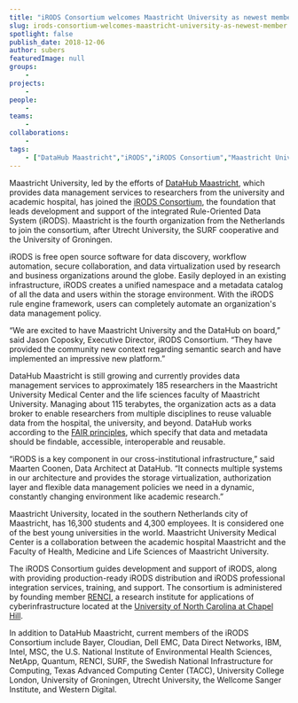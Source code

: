 ```yaml
---
title: "iRODS Consortium welcomes Maastricht University as newest member"
slug: irods-consortium-welcomes-maastricht-university-as-newest-member
spotlight: false
publish_date: 2018-12-06
author: subers
featuredImage: null
groups:
    - 
projects:
    - 
people:
    - 
teams: 
    - 
collaborations:
    - 
tags:
    - ["DataHub Maastricht","iRODS","iRODS Consortium","Maastricht Univeristy"]
---
```

<!-- wp:paragraph -->
<p>Maastricht University, led by the efforts of <a href="https://datahub.mumc.maastrichtuniversity.nl/">DataHub Maastricht</a>, which provides data management services to researchers from the university and academic hospital, has joined the <a href="https://irods.org/">iRODS Consortium</a>, the foundation that leads development and support of the integrated Rule-Oriented Data System (iRODS). Maastricht is the fourth organization from the Netherlands to join the consortium, after Utrecht University, the SURF cooperative and the University of Groningen.</p>
<!-- /wp:paragraph -->

<!-- wp:more -->
<!--more-->
<!-- /wp:more -->

<!-- wp:paragraph -->
<p>iRODS is free open source software for data discovery, workflow automation, secure collaboration, and data virtualization used by research and business organizations around the globe. Easily deployed in an existing infrastructure, iRODS creates a unified namespace and a metadata catalog of all the data and users within the storage environment. With the iRODS rule engine framework, users can completely automate an organization's data management policy.<br></p>
<!-- /wp:paragraph -->

<!-- wp:paragraph -->
<p>“We are excited to have Maastricht University and the DataHub on board,” said Jason Coposky, Executive Director, iRODS Consortium. “They have provided the community new context regarding semantic search and have implemented an impressive new platform.”<br></p>
<!-- /wp:paragraph -->

<!-- wp:paragraph -->
<p>DataHub Maastricht is still growing and currently provides data management services to approximately 185 researchers in the Maastricht University Medical Center and the life sciences faculty of Maastricht University. Managing about 115 terabytes, the organization acts as a data broker to enable researchers from multiple disciplines to reuse valuable data from the hospital, the university, and beyond. DataHub works according to the <a href="https://www.nature.com/articles/sdata201618">FAIR principles</a>, which specify that data and metadata should be findable, accessible, interoperable and reusable.<br></p>
<!-- /wp:paragraph -->

<!-- wp:paragraph -->
<p>“iRODS is a key component in our cross-institutional infrastructure,” said Maarten Coonen, Data Architect at DataHub. “It connects multiple systems in our architecture and provides the storage virtualization, authorization layer and flexible data management policies we need in a dynamic, constantly changing environment like academic research.”</p>
<!-- /wp:paragraph -->

<!-- wp:paragraph -->
<p>Maastricht University, located in the southern Netherlands city of Maastricht, has 16,300 students and 4,300 employees. It is considered one of the best young universities in the world. Maastricht University Medical Center is a collaboration between the academic hospital Maastricht and the Faculty of Health, Medicine and Life Sciences of Maastricht University. <br></p>
<!-- /wp:paragraph -->

<!-- wp:paragraph -->
<p>The iRODS Consortium guides development and support of iRODS, along with providing production-ready iRODS distribution and iRODS professional integration services, training, and support. The consortium is administered by founding member&nbsp;<a href="https://renci.org/">RENCI</a>, a research institute for applications of cyberinfrastructure located at the&nbsp;<a href="https://www.unc.edu/">University of North Carolina at Chapel Hill</a>.<br></p>
<!-- /wp:paragraph -->

<!-- wp:paragraph -->
<p>In addition to DataHub Maastricht, current members of the iRODS Consortium include Bayer, Cloudian, Dell EMC, Data Direct Networks, IBM, Intel, MSC, the U.S. National Institute of Environmental Health Sciences, NetApp, Quantum, RENCI, SURF, the Swedish National Infrastructure for Computing, Texas Advanced Computing Center (TACC), University College London, University of Groningen, Utrecht University, the Wellcome Sanger Institute, and Western Digital.<br></p>
<!-- /wp:paragraph -->
